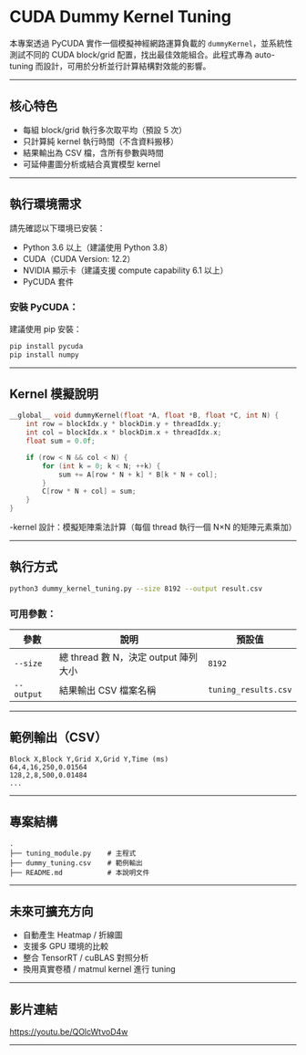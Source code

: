 # CUDA Dummy Kernel Tuning

本專案透過 PyCUDA 實作一個模擬神經網路運算負載的 `dummyKernel`，並系統性測試不同的 CUDA block/grid 配置，找出最佳效能組合。此程式專為 auto-tuning 而設計，可用於分析並行計算結構對效能的影響。

---

## 核心特色

- 每組 block/grid 執行多次取平均（預設 5 次）
- 只計算純 kernel 執行時間（不含資料搬移）
- 結果輸出為 CSV 檔，含所有參數與時間
- 可延伸畫圖分析或結合真實模型 kernel


---

## 執行環境需求

請先確認以下環境已安裝：

- Python 3.6 以上（建議使用 Python 3.8）
- CUDA（CUDA Version: 12.2）
- NVIDIA 顯示卡（建議支援 compute capability 6.1 以上）
- PyCUDA 套件

### 安裝 PyCUDA：
建議使用 pip 安裝：

```bash
pip install pycuda
pip install numpy
```

---


## Kernel 模擬說明

```cpp
__global__ void dummyKernel(float *A, float *B, float *C, int N) {
    int row = blockIdx.y * blockDim.y + threadIdx.y;
    int col = blockIdx.x * blockDim.x + threadIdx.x;
    float sum = 0.0f;

    if (row < N && col < N) {
        for (int k = 0; k < N; ++k) {
            sum += A[row * N + k] * B[k * N + col];
        }
        C[row * N + col] = sum;
    }
}
```

-kernel 設計：模擬矩陣乘法計算（每個 thread 執行一個 N×N 的矩陣元素乘加）

---

## 執行方式

```bash
python3 dummy_kernel_tuning.py --size 8192 --output result.csv 
```

### 可用參數：

| 參數         | 說明                                   | 預設值  |
|--------------|----------------------------------------|---------|
| `--size`     | 總 thread 數 N，決定 output 陣列大小    | `8192`  |
| `--output`   | 結果輸出 CSV 檔案名稱                  | `tuning_results.csv` |

---

## 範例輸出（CSV）

```csv
Block X,Block Y,Grid X,Grid Y,Time (ms)
64,4,16,250,0.01564
128,2,8,500,0.01484
...
```

---

## 專案結構

```
.
├── tuning_module.py    # 主程式
├── dummy_tuning.csv    # 範例輸出              
├── README.md           # 本說明文件
```

---

## 未來可擴充方向

- 自動產生 Heatmap / 折線圖
- 支援多 GPU 環境的比較
- 整合 TensorRT / cuBLAS 對照分析
- 換用真實卷積 / matmul kernel 進行 tuning

---

## 影片連結
https://youtu.be/QOlcWtvoD4w

---
